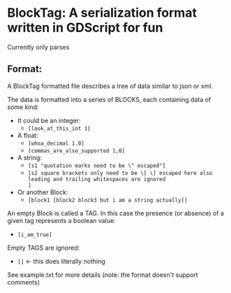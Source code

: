 # BlockTag: A serialization format written in GDScript for fun

Currently only parses

## Format:
  A BlockTag formatted file describes a tree of data similar to json or xml.
  
  The data is formatted into a series of BLOCKS, each containing data of some kind:
- It could be an integer:
  - `[look_at_this_int 1]`
- A float:
  - `[whoa_decimal 1.0]`
  - `[commas_are_also_supported 1,0]`
- A string:
  - `[s1 "quotation marks need to be \" escaped"]`
  - `[s2 square brackets only need to be \[ \] escaped here also leading and trailing whitespaces are ignored                     ]`
- Or another Block:
  - `[block1 [block2 block3 but i am a string actually]]`

An empty Block is called a TAG. In this case the presence (or absence) of a given tag represents a boolean value:
- `[i_am_true]`
  
Empty TAGS are ignored:

- `[]` <- this does literally nothing


See example.txt for more details (note: the format doesn't support comments)
